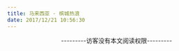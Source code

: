 ```yaml
---
title: 马来西亚 · 槟城热浪
date: 2017/12/21 10:56:30
---
```


<p style="text-align:center";>---------访客没有本文阅读权限---------</p>